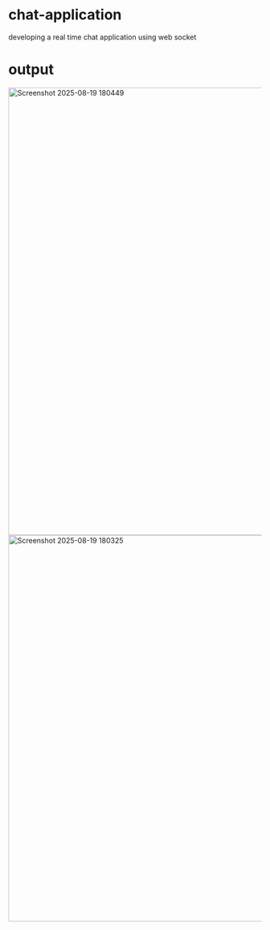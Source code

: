 # chat-application
developing a real time chat application using web socket

# output
<img width="1874" height="891" alt="Screenshot 2025-08-19 180449" src="https://github.com/user-attachments/assets/898a7a46-302e-48f4-8caa-21396d2833ec" />
<img width="1657" height="769" alt="Screenshot 2025-08-19 180325" src="https://github.com/user-attachments/assets/cd157498-eed5-46fa-a73d-f27338f964ca" />
